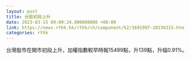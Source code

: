 ```yaml
---
layout: post
title: 台股初段上升
date: 2023-03-15 09:09:24.000000000 +08:00
link: https://news.rthk.hk/rthk/ch/component/k2/1691997-20230315.htm
categories: rthk
---
```


台灣股市在開市初段上升，加權指數較早時報15499點，升139點，升幅0.91%。
